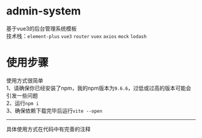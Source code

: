 # admin-system
基于vue3的后台管理系统模板  
技术栈：`element-plus` `vue3` `router` `vuex` `axios` `mock` `lodash`

# 使用步骤
使用方式很简单  
1、请确保你已经安装了npm，我的npm版本为`9.6.6`，过低或过高的版本可能会引发一些问题  
2、运行`npm i`  
3、确保依赖下载完毕后运行`vite --open`

***
具体使用方式在代码中有完善的注释
